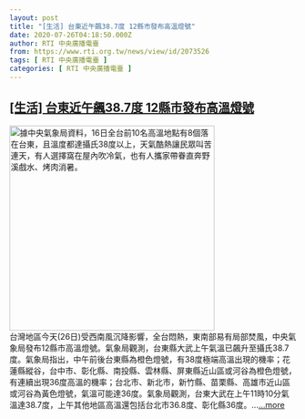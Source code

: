 ```yaml
---
layout: post
title: "[生活] 台東近午飆38.7度 12縣市發布高溫燈號"
date: 2020-07-26T04:18:50.000Z
author: RTI 中央廣播電臺
from: https://www.rti.org.tw/news/view/id/2073526
tags: [ RTI 中央廣播電臺 ]
categories: [ RTI 中央廣播電臺 ]
---
```

<!--1595737130000-->
[[生活] 台東近午飆38.7度 12縣市發布高溫燈號](https://www.rti.org.tw/news/view/id/2073526)
------

<div>
<img src="https://static.rti.org.tw/assets/thumbnails/2020/07/16/20200716000114M.jpg" width="360" alt="據中央氣象局資料，16日全台前10名高溫地點有8個落在台東，且溫度都達攝氏38度以上，天氣酷熱讓民眾叫苦連天，有人選擇窩在屋內吹冷氣，也有人攜家帶眷直奔野溪戲水、烤肉消暑。" title="據中央氣象局資料，16日全台前10名高溫地點有8個落在台東，且溫度都達攝氏38度以上，天氣酷熱讓民眾叫苦連天，有人選擇窩在屋內吹冷氣，也有人攜家帶眷直奔野溪戲水、烤肉消暑。"><br>台灣地區今天(26日)受西南風沉降影響，全台悶熱，東南部易有局部焚風，中央氣象局發布12縣市高溫燈號。氣象局觀測，台東縣大武上午氣溫已飆升至攝氏38.7度。氣象局指出，中午前後台東縣為橙色燈號，有38度極端高溫出現的機率；花蓮縣縱谷，台中市、彰化縣、南投縣、雲林縣、屏東縣近山區或河谷為橙色燈號，有連續出現36度高溫的機率；台北市、新北市，新竹縣、苗栗縣、高雄市近山區或河谷為黃色燈號，氣溫可能達36度。氣象局觀測，台東大武在上午11時10分氣溫達38.7度，上午其他地區高溫還包括台北市36.8度、彰化縣36度。...<a target="_blank" href="https://www.rti.org.tw/news/view/id/2073526">...more</a>
</div>
